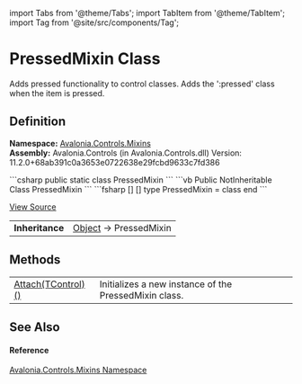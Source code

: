 import Tabs from '@theme/Tabs'; 
import TabItem from '@theme/TabItem'; 
import Tag from '@site/src/components/Tag'; 

# PressedMixin Class


Adds pressed functionality to control classes. Adds the ':pressed' class when the item is pressed.



## Definition
**Namespace:** <a href="N_Avalonia_Controls_Mixins">Avalonia.Controls.Mixins</a>  
**Assembly:** Avalonia.Controls (in Avalonia.Controls.dll) Version: 11.2.0+68ab391c0a3653e0722638e29fcbd9633c7fd386

<Tabs groupId="api-code-preview">
<TabItem value="csharp" label="C#">
```csharp
public static class PressedMixin
```
</TabItem>
<TabItem value="vb" label="VB">
```vb
Public NotInheritable Class PressedMixin
```
</TabItem>
<TabItem value="fsharp" label="F#">
```fsharp
[<AbstractClassAttribute>]
[<SealedAttribute>]
type PressedMixin = class end
```
</TabItem>
</Tabs>



<a href="https://github.com/AvaloniaUI/Avalonia/tree/master/srcAvalonia.Controls/Mixins/PressedMixin.cs" title="View the source code">View Source</a>

<table>
<tr><td><strong>Inheritance</strong></td><td><a href="https://learn.microsoft.com/dotnet/api/system.object" target="_blank" rel="noopener noreferrer">Object</a>  →  PressedMixin</td></tr>
</table>



## Methods
<table>
<tr>
<td><a href="M_Avalonia_Controls_Mixins_PressedMixin_Attach__1">Attach(TControl)()</a></td>
<td>Initializes a new instance of the PressedMixin class.</td>
</tr>
</table>

## See Also


#### Reference
<a href="N_Avalonia_Controls_Mixins">Avalonia.Controls.Mixins Namespace</a>  
